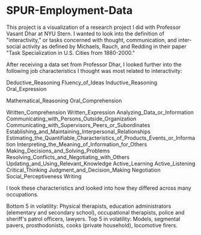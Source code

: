 # SPUR-Employment-Data

This project is a visualization of a research project I did with Professor Vasant Dhar at NYU Stern. I wanted to look into the
definition of "interactivity," or tasks concerned with thought, communication, and inter-social activity as defined by Michaels,
Rauch, and Redding in their paper "Task Specialization in U.S. Cities from 1880-2000."

After receiving a data set from Professor Dhar, I looked further into the following job characteristics I thought was most related
to interactivity: 

Deductive_Reasoning
Fluency_of_Ideas
Inductive_Reasoning
Oral_Expression


Mathematical_Reasoning
Oral_Comprehension

Written_Comprehension
Written_Expression
Analyzing_Data_or_Information
Communicating_with_Persons_Outside_Organization
Communicating_with_Supervisors_Peers_or_Subordinates
Establishing_and_Maintaining_Interpersonal_Relationships
Estimating_the_Quantifiable_Characteristics_of_Products_Events_or_Information
Interpreting_the_Meaning_of_Information_for_Others
Making_Decisions_and_Solving_Problems
Resolving_Conflicts_and_Negotiating_with_Others
Updating_and_Using_Relevant_Knowledge
Active_Learning
Active_Listening
Critical_Thinking
Judgment_and_Decision_Making
Negotiation
Social_Perceptiveness
Writing

I took these characteristics and looked into how they differed across many occupations.

Bottom 5 in volatility: Physical therapists, education administrators (elementary and secondary school), occupational therapists, police and sheriff's patrol officers, lawyers.
Top 5 in volatility: Models, segmental pavers, prosthodonists, cooks (private household), locomotive firers.
